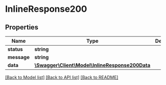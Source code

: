 # InlineResponse200

## Properties
Name | Type | Description | Notes
------------ | ------------- | ------------- | -------------
**status** | **string** |  | [optional] 
**message** | **string** |  | [optional] 
**data** | [**\Swagger\Client\Model\InlineResponse200Data**](InlineResponse200Data.md) |  | [optional] 

[[Back to Model list]](../../README.md#documentation-for-models) [[Back to API list]](../../README.md#documentation-for-api-endpoints) [[Back to README]](../../README.md)

